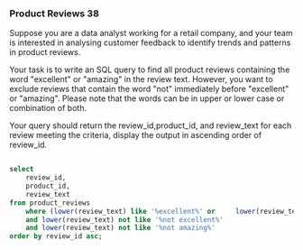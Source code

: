 ###    Product Reviews 38



Suppose you are a data analyst working for a retail company, and your team is interested in analysing customer feedback to identify trends and patterns in product reviews.

Your task is to write an SQL query to find all product reviews containing the word "excellent" or "amazing" in the review text. However, you want to exclude reviews that contain the word "not" immediately before "excellent" or "amazing". Please note that the words can be in upper or lower case or combination of both. 

Your query should return the review_id,product_id, and review_text for each review meeting the criteria, display the output in ascending order of review_id.



```sql

select 
	review_id,
	product_id,
	review_text
from product_reviews
	where (lower(review_text) like '%excellent%' or 	lower(review_text) like'%amazing%' )
	and lower(review_text) not like '%not excellent%'
	and lower(review_text) not like '%not amazing%'
order by review_id asc;
```




